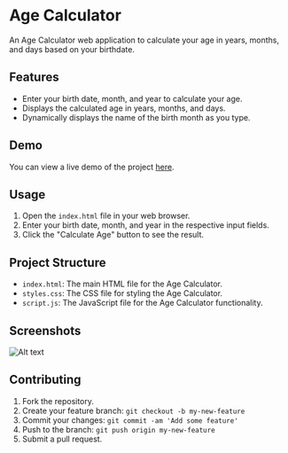# Age Calculator

An Age Calculator web application to calculate your age in years, months, and days based on your birthdate.

## Features

- Enter your birth date, month, and year to calculate your age.
- Displays the calculated age in years, months, and days.
- Dynamically displays the name of the birth month as you type.

## Demo

You can view a live demo of the project [here](https://codesandbox.io/p/sandbox/github/technicalkundi/CodeAlpha_Age_Calculator/tree/main/?file=%2Findex.html).

## Usage

1. Open the `index.html` file in your web browser.
2. Enter your birth date, month, and year in the respective input fields.
3. Click the "Calculate Age" button to see the result.

## Project Structure

- `index.html`: The main HTML file for the Age Calculator.
- `styles.css`: The CSS file for styling the Age Calculator.
- `script.js`: The JavaScript file for the Age Calculator functionality.

## Screenshots

![Alt text](https://github.com/technicalkundi/CodeAlpha_Age_Calculator/blob/main/Age%20Cal.png)

## Contributing

1. Fork the repository.
2. Create your feature branch: `git checkout -b my-new-feature`
3. Commit your changes: `git commit -am 'Add some feature'`
4. Push to the branch: `git push origin my-new-feature`
5. Submit a pull request.







